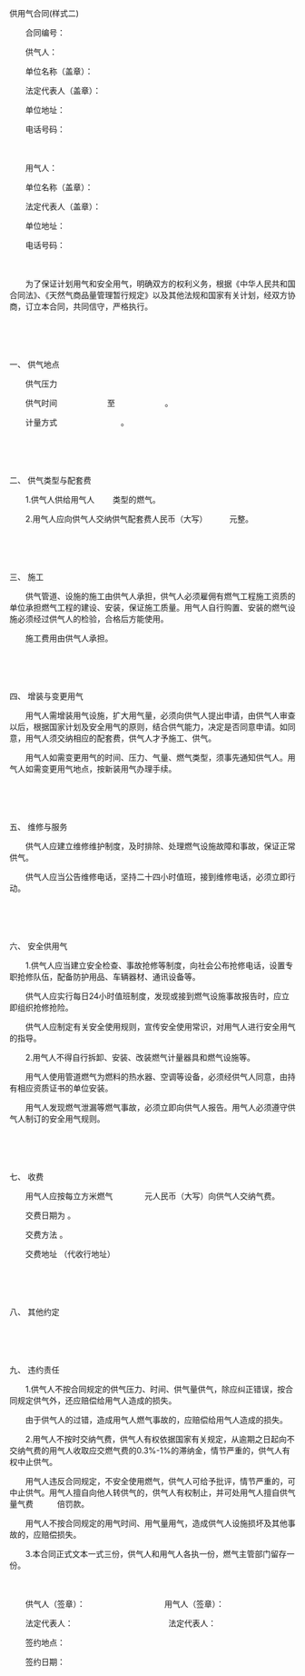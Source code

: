 



供用气合同(样式二)



 

　　合同编号：

　　供气人：

　　单位名称（盖章）：

　　法定代表人（盖章）：

　　单位地址：

　　电话号码：　　

　　

　　用气人：

　　单位名称（盖章）：

　　法定代表人（盖章）：

　　单位地址：

　　电话号码：　　

　　

　　为了保证计划用气和安全用气，明确双方的权利义务，根据《中华人民共和国合同法》、《天然气商品量管理暂行规定》以及其他法规和国家有关计划，经双方协商，订立本合同，共同信守，严格执行。

　　

　　

一、
供气地点

　　供气压力

　　供气时间　　　　　　 至　　　　　　 。

　　计量方式　　　　　　　　。

　　

　　

二、
供气类型与配套费

　　1.供气人供给用气人　　 类型的燃气。

　　2.用气人应向供气人交纳供气配套费人民币（大写）　　　 元整。

　　

　　

三、
施工

　　供气管道、设施的施工由供气人承担，供气人必须雇佣有燃气工程施工资质的单位承担燃气工程的建设、安装，保证施工质量。用气人自行购置、安装的燃气设施必须经过供气人的检验，合格后方能使用。

　　施工费用由供气人承担。

　　

　　

四、
增装与变更用气

　　用气人需增装用气设施，扩大用气量，必须向供气人提出申请，由供气人审查以后，根据国家计划及安全用气的原则，结合供气能力，决定是否同意申请。如同意，用气人须交纳相应的配套费，供气人才予施工、供气。

　　用气人如需变更用气的时间、压力、气量、燃气类型，须事先通知供气人。用气人如需变更用气地点，按新装用气办理手续。

　　

　　

五、
维修与服务

　　供气人应建立维修维护制度，及时排除、处理燃气设施故障和事故，保证正常供气。

　　供气人应当公告维修电话，坚持二十四小时值班，接到维修电话，必须立即行动。

　　

　　

六、
安全供用气

　　1.供气人应当建立安全检查、事故抢修等制度，向社会公布抢修电话，设置专职抢修队伍，配备防护用品、车辆器材、通讯设备等。

　　供气人应实行每日24小时值班制度，发现或接到燃气设施事故报告时，应立即组织抢修抢险。

　　供气人应制定有关安全使用规则，宣传安全使用常识，对用气人进行安全用气的指导。

　　2.用气人不得自行拆卸、安装、改装燃气计量器具和燃气设施等。

　　用气人使用管道燃气为燃料的热水器、空调等设备，必须经供气人同意，由持有相应资质证书的单位安装。

　　用气人发现燃气泄漏等燃气事故，必须立即向供气人报告。用气人必须遵守供气人制订的安全用气规则。

　　

　　

七、
收费

　　用气人应按每立方米燃气　　　　元人民币（大写）向供气人交纳气费。

　　交费日期为 。

　　交费方法 。

　　交费地址 （代收行地址）

　　

　　

八、
其他约定

　　

　　

九、
违约责任

　　1.供气人不按合同规定的供气压力、时间、供气量供气，除应纠正错误，按合同规定供气外，还应赔偿给用气人造成的损失。

　　由于供气人的过错，造成用气人燃气事故的，应赔偿给用气人造成的损失。

　　2.用气人不按时交纳气费，供气人有权依据国家有关规定，从逾期之日起向不交纳气费的用气人收取应交燃气费的0.3%-1%的滞纳金，情节严重的，供气人有权中止供气。

　　用气人违反合同规定，不安全使用燃气，供气人可给予批评，情节严重的，可中止供气。用气人擅自向他人转供气的，供气人有权制止，并可处用气人擅自供气量气费　　　倍罚款。

　　用气人不按合同规定的用气时间、用气量用气，造成供气人设施损坏及其他事故的，应赔偿损失。

　　3.本合同正式文本一式三份，供气人和用气人各执一份，燃气主管部门留存一份。　　

　　

　　供气人（签章）：　　　　　　　　　　用气人（签章）：

　　法定代表人：　　　　　　　　　　　　法定代表人：　　　　　　　　　　　　　　　　　　　　　　　

　　签约地点：

　　签约日期：